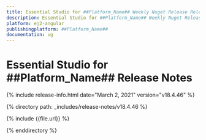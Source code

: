```yaml
---
title: Essential Studio for ##Platform_Name## Weekly Nuget Release Release Notes  
description: Essential Studio for ##Platform_Name## Weekly Nuget Release Release Notes  
platform: ej2-angular
publishingplatform: ##Platform_Name##
documentation: ug
---
```


# Essential Studio for  ##Platform_Name##  Release Notes  

{% include release-info.html date="March 2, 2021"   version="v18.4.46"  %} 

{% directory path: _includes/release-notes/v18.4.46 %}

{% include {{file.url}} %}

{% enddirectory %}
